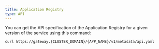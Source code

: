 ```yaml
---
title: Application Registry
type: API
---
```


You can get the API specification of the Application Registry for a given version of the service using this command:
```
curl https://gateway.{CLUSTER_DOMAIN}/{APP_NAME}/v1/metadata/api.yaml
```
